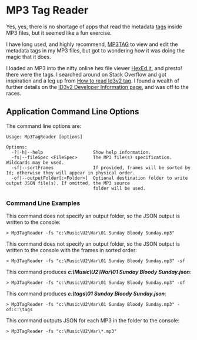# MP3 Tag Reader

Yes, yes, there is no shortage of apps that read the metadata [tags](https://id3.org/Home) inside MP3 files, but it seemed like a fun exercise.

I have long used, and highly recommend, [MP3TAG](https://www.mp3tag.de/en/) to view and edit the metadata tags in my MP3 files, but got to wondering how it was doing the magic that it does.

I loaded an MP3 into the nifty online hex file viewer [HexEd.it](https://hexed.it/), and presto! there were the tags. I searched around on Stack Overflow and got inspiration and a leg up from [How to read Id3v2 tag](https://stackoverflow.com/questions/16399604/how-to-read-id3v2-tag). I found a wealth of further details on the [ID3v2 Developer Information page](https://id3.org/Developer%20Information), and was off to the races.

## Application Command Line Options
The command line options are:
```
Usage: Mp3TagReader [options]

Options:
  -?|-h|--help                   Show help information.
  -fs|--fileSpec <FileSpec>      The MP3 file(s) specification. Wildcards may be used.
  -sf|--sortFrames               If provided, frames will be sorted by Id; otherwise they will appear in physical order.
  -of|--outputFolder[:<Folder>]  Optional destination folder to write output JSON file(s). If omitted, the MP3 source
                                 folder will be used.                                 
```
### Command Line Examples
This command does not specify an output folder, so the JSON output is written to the console:
```
> Mp3TagReader -fs "c:\Music\U2\War\01 Sunday Bloody Sunday.mp3"
```
This command does not specify an output folder, so the JSON output is written to the console with the frames in sorted order:
```
> Mp3TagReader -fs "c:\Music\U2\War\01 Sunday Bloody Sunday.mp3" -sf
```
This command produces ***c:\Music\U2\War\01 Sunday Bloody Sunday.json***:
```
> Mp3TagReader -fs "c:\Music\U2\War\01 Sunday Bloody Sunday.mp3" -of
```
This command produces ***c:\tags\01 Sunday Bloody Sunday.json***:
```
> Mp3TagReader -fs "c:\Music\U2\War\01 Sunday Bloody Sunday.mp3" -of:c:\tags
```
This command outputs JSON for each MP3 in the folder to the console:
```
> Mp3TagReader -fs "c:\Music\U2\War\*.mp3"
```




